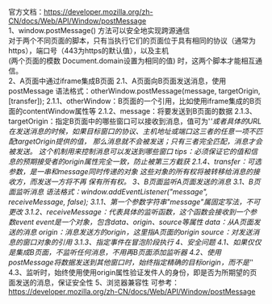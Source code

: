 官方文档：https://developer.mozilla.org/zh-CN/docs/Web/API/Window/postMessage  
1、window.postMessage() 方法可以安全地实现跨源通信  
    对于两个不同页面的脚本，只有当执行它们的页面位于具有相同的协议（通常为https），端口号（443为https的默认值），以及主机  
    (两个页面的模数 Document.domain设置为相同的值) 时，这两个脚本才能相互通信。  
2、A页面中通过iframe集成B页面
    2.1、A页面向B页面发送消息，使用postMessage
        语法格式：otherWindow.postMessage(message, targetOrigin, [transfer]);
        2.1.1、otherWindow：B页面的一个引用，比如使用iframe集成的B页面的contentWindow属性等
        2.1.2、message：将要发送到B页面的数据
        2.1.3、targetOrigin：指定B页面中的哪些窗口可以接收到消息，值可为'*'或者具体的URL
                在发送消息的时候，如果目标窗口的协议、主机地址或端口这三者的任意一项不匹配targetOrigin提供的值，
                那么消息就不会被发送；只有三者完全匹配，消息才会被发送。
                这个机制用来控制消息可以发送到哪些窗口
               tips：必须保证它的值和信息的预期接受者的origin属性完全一致，防止被第三方截获
        2.1.4、transfer：可选参数，是一串和message同时传递的对象
                这些对象的所有权将被转移给消息的接收方，而发送一方将不再  保有所有权。
3、B页面监听A页面发送的消息
    3.1、B页面监听消息
        语法格式：window.addEventListener("message", receiveMessage, false);
        3.1.1、第一个参数字符串"message"属固定写法，不可更改
        3.1.2、receiveMessage：代表具体的监听函数，这个函数会接收到一个参数event
                event是一个对象，包含data、origin、source等属性
                data：从A页面发送的消息
                origin：消息发送方的origin，这里指A页面的origin
                source：对发送消息的窗口对象的引用
        3.1.3、指定事件在冒泡阶段执行
4、安全问题
    4.1、如果仅仅是集成B页面，不监听任何消息，不用再B页面添加监听器
    4.2、使用postMessage将数据发送到其他窗口时，始终指定精确的目标origin，而不是'*'
    4.3、监听时，始终使用使用origin属性验证发件人的身份，即是否为所期望的页面发送的消息，保证安全性
5、浏览器兼容性
    可参考：https://developer.mozilla.org/zh-CN/docs/Web/API/Window/postMessage